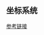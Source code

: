 ## 坐标系统
[参考链接](https://learnopengl-cn.github.io/01%20Getting%20started/08%20Coordinate%20Systems/)


